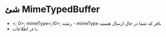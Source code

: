 # شئ MimeTypedBuffer

* <; 0>; mimeType<;/0>; رشته - mimeType بافر که شما در حال ارسال هستید
* `بافر` اطلاعات